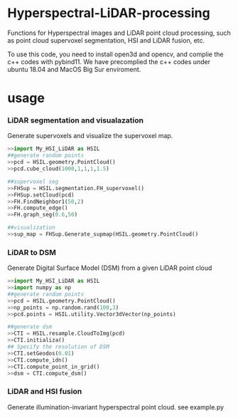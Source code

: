 
# Hyperspectral-LiDAR-processing
Functions for Hyperspectral images and LiDAR point cloud processing, such as point cloud supervoxel segmentation, HSI and LiDAR fusion, etc.

To use this code, you need to install open3d and opencv, and complie the c++ codes with pybind11. We have precomplied the c++ codes under ubuntu 18.04 and MacOS Big Sur enviroment. 

# usage

### LiDAR segmentation and visualazation
Generate supervoxels and visualize the supervoxel map.
```python
>>import My_HSI_LiDAR as HSIL
##generate random points
>>pcd = HSIL.geometry.PointCloud()
>>pcd.cube_cloud(1000,1,1,1,1.5)

##supervoxel seg
>>FHSup = HSIL.segmentation.FH_supervoxel()
>>FHSup.setCloud(pcd)
>>FH.FindNeighbor1(50,2)
>>FH.compute_edge()
>>FH.graph_seg(0.6,50)

##visualization
>>sup_map = FHSup.Generate_supmap(HSIL.geometry.PointCloud()
```
### LiDAR to DSM
Generate Digital Surface Model (DSM) from a given LiDAR point cloud
```python
>>import My_HSI_LiDAR as HSIL
>>import numpy as np
##generate random points
>>pcd = HSIL.geometry.PointCloud()
>>np_points = np.random.rand(100,3)
>>pcd.points = HSIL.utility.Vector3dVector(np_points)

##generate dsm
>>CTI = HSIL.resample.CloudToImg(pcd)
>>CTI.initializa()
## Specify the resolution of DSM
>>CTI.setGeodos(0.01)
>>CTI.compute_idn()
>>CTI.compute_point_in_grid()
>>dsm = CTI.compute_dsm()
```

### LiDAR and HSI fusion
Generate illumination-invariant hyperspectral point cloud. 
see example.py
